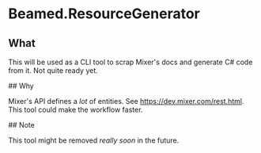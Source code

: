 # Beamed.ResourceGenerator

## What

This will be used as a CLI tool to scrap Mixer's docs and generate C#
code from it. Not quite ready yet.

## Why

Mixer's API defines a *lot* of entities. See https://dev.mixer.com/rest.html.
This tool could make the workflow faster.

## Note

This tool might be removed *really soon* in the future.
